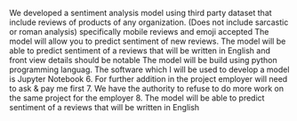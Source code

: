We developed a sentiment analysis model using third party dataset that include reviews of products of any organization. (Does not include sarcastic or roman analysis) specifically mobile reviews and emoji accepted
The model will allow you to predict sentiment of new reviews.
The model will be able to predict sentiment of a reviews that will be written in English and front view details should be notable
The model will be build using python programming languag.
The software which I will be used to develop a model is Jupyter Notebook
6. For further addition in the project employer will need to ask & pay me first
7. We have the authority to refuse to do more work on the same project for the employer
8. The model will be able to predict sentiment of a reviews that will be written in English
